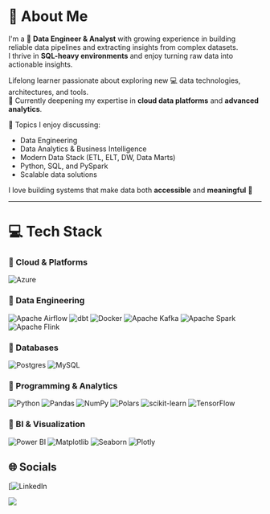 # 👋 About Me  

I'm a 🔭 **Data Engineer & Analyst** with growing experience in building reliable data pipelines and extracting insights from complex datasets.  
I thrive in **SQL-heavy environments** and enjoy turning raw data into actionable insights.  

Lifelong learner passionate about exploring new 💻 data technologies, architectures, and tools.  
🌱 Currently deepening my expertise in **cloud data platforms** and **advanced analytics**.  

💬 Topics I enjoy discussing:  
- Data Engineering  
- Data Analytics & Business Intelligence  
- Modern Data Stack (ETL, ELT, DW, Data Marts)  
- Python, SQL, and PySpark  
- Scalable data solutions  

I love building systems that make data both **accessible** and **meaningful** 🚀  

---

# 💻 Tech Stack  

### 🔹 Cloud & Platforms
![Azure](https://img.shields.io/badge/azure-%230072C6.svg?style=for-the-badge&logo=microsoftazure&logoColor=white) 

### 🔹 Data Engineering
![Apache Airflow](https://img.shields.io/badge/Apache%20Airflow-017CEE?style=for-the-badge&logo=Apache%20Airflow&logoColor=white) 
![dbt](https://img.shields.io/badge/dbt-FF694B?style=for-the-badge&logo=dbt&logoColor=white) 
![Docker](https://img.shields.io/badge/docker-%230db7ed.svg?style=for-the-badge&logo=docker&logoColor=white) 
![Apache Kafka](https://img.shields.io/badge/Apache%20Kafka-000?style=for-the-badge&logo=apachekafka) 
![Apache Spark](https://img.shields.io/badge/Apache%20Spark-FDEE21?style=for-the-badge&logo=apachespark&logoColor=black) 
![Apache Flink](https://img.shields.io/badge/Apache%20Flink-E6526F?style=for-the-badge&logo=Apache%20Flink&logoColor=white)

### 🔹 Databases
![Postgres](https://img.shields.io/badge/postgres-%23316192.svg?style=for-the-badge&logo=postgresql&logoColor=white) 
![MySQL](https://img.shields.io/badge/mysql-%2300f.svg?style=for-the-badge&logo=mysql&logoColor=white) 

### 🔹 Programming & Analytics
![Python](https://img.shields.io/badge/python-3670A0?style=for-the-badge&logo=python&logoColor=ffdd54) 
![Pandas](https://img.shields.io/badge/pandas-%23150458.svg?style=for-the-badge&logo=pandas&logoColor=white) 
![NumPy](https://img.shields.io/badge/numpy-%23013243.svg?style=for-the-badge&logo=numpy&logoColor=white) 
![Polars](https://img.shields.io/badge/Polars-1E90FF?style=for-the-badge&logo=python&logoColor=white)
![scikit-learn](https://img.shields.io/badge/scikit--learn-%23F7931E.svg?style=for-the-badge&logo=scikit-learn&logoColor=white) 
![TensorFlow](https://img.shields.io/badge/TensorFlow-%23FF6F00.svg?style=for-the-badge&logo=TensorFlow&logoColor=white)

### 🔹 BI & Visualization
![Power BI](https://img.shields.io/badge/power_bi-F2C811?style=for-the-badge&logo=powerbi&logoColor=black) 
![Matplotlib](https://img.shields.io/badge/Matplotlib-%23ffffff.svg?style=for-the-badge&logo=Matplotlib&logoColor=black) 
![Seaborn](https://img.shields.io/badge/seaborn-%23121011.svg?style=for-the-badge&logo=python&logoColor=white) 
![Plotly](https://img.shields.io/badge/Plotly-%233F4F75.svg?style=for-the-badge&logo=plotly&logoColor=white)

## 🌐 Socials  
[![LinkedIn](https://www.linkedin.com/in/jamal-eddine-obeidat-02638822b/)  

[![](https://visitcount.itsvg.in/api?id=jamal-eddine-obeidat&icon=0&color=0)](https://visitcount.itsvg.in)  

<!-- Proudly created with GPRM ( https://gprm.itsvg.in ) -->

